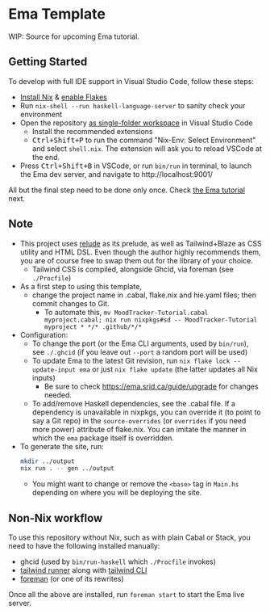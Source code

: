 # Ema Template

WIP: Source for upcoming Ema tutorial.

## Getting Started

To develop with full IDE support in Visual Studio Code, follow these steps:

- [Install Nix](https://nixos.org/download.html) & [enable Flakes](https://nixos.wiki/wiki/Flakes)
- Run `nix-shell --run haskell-language-server` to sanity check your environment 
- Open the repository [as single-folder workspace](https://code.visualstudio.com/docs/editor/workspaces#_singlefolder-workspaces) in Visual Studio Code
    - Install the recommended extensions
    - <kbd>Ctrl+Shift+P</kbd> to run the command "Nix-Env: Select Environment" and select `shell.nix`. The extension will ask you to reload VSCode at the end.
- Press <kbd>Ctrl+Shift+B</kbd> in VSCode, or run `bin/run` in terminal, to launch the Ema dev server, and navigate to http://localhost:9001/

All but the final step need to be done only once. Check [the Ema tutorial](https://ema.srid.ca/start/tutorial) next.

## Note

- This project uses [relude](https://github.com/kowainik/relude) as its prelude, as well as Tailwind+Blaze as CSS utility and HTML DSL. Even though the author highly recommends them, you are of course free to swap them out for the library of your choice.
  - Tailwind CSS is compiled, alongside Ghcid, via foreman (see `./Procfile`)
- As a first step to using this template, 
  - change the project name in .cabal, flake.nix and hie.yaml files; then commit changes to Git.
      - To automate this, `mv MoodTracker-Tutorial.cabal myproject.cabal; nix run nixpkgs#sd -- MoodTracker-Tutorial myproject * */* .github/*/*`
- Configuration:
  - To change the port (or the Ema CLI arguments, used by `bin/run`), see `./.ghcid` (if you leave out `--port` a random port will be used)
  - To update Ema to the latest Git revision, run `nix flake lock --update-input ema` or just `nix flake update` (the latter updates all Nix inputs)
    - Be sure to check https://ema.srid.ca/guide/upgrade for changes needed.
  - To add/remove Haskell dependencies, see the .cabal file. If a dependency is unavailable in nixpkgs, you can override it (to point to say a Git repo) in the `source-overrides` (or `overrides` if you need more power) attribute of flake.nix. You can imitate the manner in which the `ema` package itself is overridden.
- To generate the site, run:
  ```sh
  mkdir ../output 
  nix run . -- gen ../output
  ```
  - You might want to change or remove the `<base>` tag in `Main.hs` depending on where you will be deploying the site.

## Non-Nix workflow

To use this repository without Nix, such as with plain Cabal or Stack, you need to have the following installed manually:

- ghcid (used by `bin/run-haskell` which `./Procfile` invokes)
- [tailwind runner](https://hackage.haskell.org/package/tailwind) along with [tailwind CLI](https://tailwindcss.com/docs/installation)
- [foreman](http://ddollar.github.io/foreman/) (or one of its rewrites)

Once all the above are installed, run `foreman start` to start the Ema live server.
